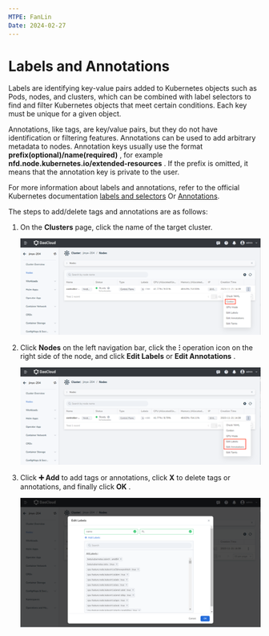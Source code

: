 ```yaml
---
MTPE: FanLin
Date: 2024-02-27
---
```


# Labels and Annotations

Labels are identifying key-value pairs added to Kubernetes objects such as Pods, nodes, and clusters, which can be combined with label selectors to find and filter Kubernetes objects that meet certain conditions. Each key must be unique for a given object.

Annotations, like tags, are key/value pairs, but they do not have identification or filtering features.
Annotations can be used to add arbitrary metadata to nodes.
Annotation keys usually use the format __prefix(optional)/name(required)__ , for example __nfd.node.kubernetes.io/extended-resources__ .
If the prefix is ​​omitted, it means that the annotation key is private to the user.

For more information about labels and annotations, refer to the official Kubernetes documentation [labels and selectors](https://kubernetes.io/docs/concepts/overview/working-with-objects/labels/) Or [Annotations](https://kubernetes.io/docs/concepts/overview/working-with-objects/annotations/).

The steps to add/delete tags and annotations are as follows:

1. On the __Clusters__ page, click the name of the target cluster.

    ![Clusters](../images/schedule01.png)

2. Click __Nodes__ on the left navigation bar, click the __ⵗ__ operation icon on the right side of the node, and click __Edit Labels__ or __Edit Annotations__ .

    ![暂停调度](../images/labels01.png)

3. Click __➕ Add__ to add tags or annotations, click __X__ to delete tags or annotations, and finally click __OK__ .

    ![节点管理](../images/labels02.png)

